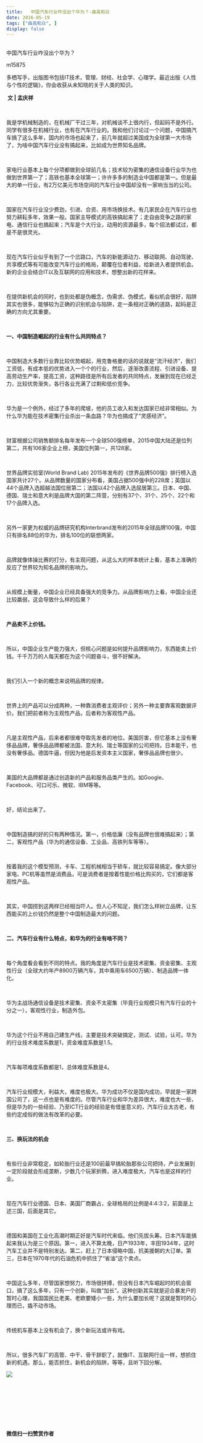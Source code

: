 ```yaml
---
title:   中国汽车行业咋没出个华为？-曲高和众
date: 2016-05-19
tags: ["曲高和众", ]
display: false
---
```



## 



中国汽车行业咋没出个华为？




m15875




多栖写手，出版图书包括IT技术，管理、财经、社会学、心理学。最近出版《人性与个性的逻辑》，你会收获从未知晓的关于人类的知识。


**&nbsp;文&nbsp;|&nbsp;孟庆祥**

&nbsp;

我是学机械制造的，在机械厂干过三年，对机械谈不上很内行，但起码不是外行。同学有很多在机械行业，也有在汽车行业的。我和他们讨论过一个问题，中国搞汽车搞了这么多年，国内的市场也起来了，前几年就超过美国成为全球第一大市场了，为啥中国汽车行业没有搞起来，比如成为世界知名品牌。

&nbsp;

家电行业基本上每个分项都做到全球前几名；技术较为密集的通信设备行业华为也做到世界第一了；高铁也基本全球第一；许许多多的制造业中国都是第一。但是最大的单一行业，有2万亿美元市场空间的汽车行业中国却没有一家响当当的公司。

&nbsp;

国家在汽车行业没少费劲，引进、合资、用市场换技术。有几家民企在汽车行业也努力耕耘多年，效果一般。国家主导模式的高铁搞起来了；走自由竞争之路的家电、通信行业也搞起来；汽车是个大行业，动用的资源最多，每个招法都试过，都是不是很灵光。

&nbsp;

现在汽车行业似乎有到了一个岔路口，汽车的新能源动力、移动联网、自动驾驶、共享模式等有可能改变汽车行业的格局，颠覆在位者利益，给新进入者提供机会。新的企业会结合IT以及互联网的应用和技术，想整出新的花样来。

&nbsp;

在提供新机会的同时，也到处都是伪概念，伪需求、伪模式，看似机会很好，陷阱其实也很多，能够较为正确的识别机会与陷阱，走一条相对正确的道路，起码是正确的方向尤其重要。

&nbsp;

**一、中国制造崛起的行业有什么共同特点？**

&nbsp;

中国制造大多数行业靠比较优势崛起，用克鲁格曼的话的说就是“流汗经济”，我们工资低，有成本低的优势进入一个个的行业，然后，逐渐改善流程、引进设备、提高劳动生产率，提高工资，这种路径是所有后发者的共同特点，发展到现在已经乏力，比较优势渐失，各行各业充满了过剩和低价竞争。

&nbsp;

华为是一个例外，经过了多年的爬坡，他的员工收入和发达国家已经非常相似。为什么华为能在技术密集行业杀出一条血路？华为也搞成了“灵感经济”。

&nbsp;

财富根据公司销售额排名每年发布一个全球500强榜单，2015中国大陆还是位列第二，共有106家企业上榜，美国位列第一，共128家。

&nbsp;

世界品牌实验室(World Brand Lab) 2015年发布的《世界品牌500强》排行榜入选国家共计27个。从品牌数量的国家分布看，美国占据500强中的228席；英国以44个品牌入选超越法国位居第二；法国以42个品牌入选屈居第三。日本、中国、德国、瑞士和意大利是品牌大国的第二阵营，分别有37个、31个、25个、22个和17个品牌入选。

&nbsp;

另外一家更为权威的品牌研究机构Interbrand发布的2015年全球品牌100强，中国只有排名88位的华为，排名100位的联想两家。

&nbsp;

品牌就像体操比赛的打分，有主观问题，从这么大的样本统计上看，基本上准确的反应了世界较为知名品牌的影响力。

&nbsp;

从规模上衡量，中国企业已经具备强大的竞争力。从品牌影响力上看，中国企业还比较羸弱，这会导致什么样的后果？

&nbsp;

**产品卖不上价钱。**

&nbsp;

所以，中国企业生产能力强大，但核心问题是如何提升品牌影响力，东西能卖上价钱。千千万万的人每天都在为这个问题奋斗，很不好解决。

&nbsp;

我们引入一个新的概念来说明品牌的规律。

&nbsp;

世界上的产品可以分成两种，一种靠消费者主观评价；另外一种主要靠客观数据评价。我们把前者称为主观性产品，后者称为客观性产品。

&nbsp;

凡是主观性产品，后来者都很难夺取先发者的地位。美国厉害，但它基本上没有奢侈品品牌，奢侈品品牌都被法国、意大利、瑞士等国家的公司把持。日本能干，也没有奢侈品。德国牛逼，但因为他是后发资本主义国家，奢侈品品牌也很少。

&nbsp;

美国的大品牌都是通过创造新的产品和服务品类产生的。如Google、Facebook、可口可乐、微软、IBM等等。

&nbsp;

好，结论出来了。

&nbsp;

中国制造搞的好的只有两种情况。第一，价格低廉（没有品牌也很难搞起来）；第二，客观性产品（华为的通信设备、工业品、高铁列车等等）。

&nbsp;

按着我的这个模型预测，卡车、工程机械相当于轿车，就比较容易搞定。像大部分家电、PC机等虽然是消费品，可是消费者是按着性能价格比购买的，它们都是客观性产品。

&nbsp;

其实，中国捞到这两样已经相当吓人。但人心不知足，我们怎么样树立品牌，让东西能买的上价钱仍然是整个中国制造最大的问题。

&nbsp;

**二、汽车行业有什么特点，和华为的行业有啥不同？**

&nbsp;

每个角度看会看到不同的特点。我的角度是汽车行业是技术密集、资金密集、主观性行业（全球大约年产8900万辆汽车，其中乘用车6500万辆）、制造品牌一体化。

&nbsp;

华为主战场通信设备是技术密集、资金不太密集（毕竟行业规模只有汽车行业的十分之一），客观性行业，制造外包。

&nbsp;

华为这个行业不用自己建生产线，主要是技术突破搞定，测试、试验，认可。华为的行业技术难度系数是1，资金难度系数是1.5。

&nbsp;

汽车每项难度系数都是1，总体难度系数是4。

&nbsp;

汽车行业规模大，利益大，难度也极大。华为成功不仅是国内成功，早就是一家跨国公司了，这一点也是有难度的。尽管汽车行业和华为差异很大，难度也大一些，但是华为的一些经验、乃至ICT行业的经验是有借鉴意义的，汽车行业太古老，有些约定成俗的做法有改革的必要。

&nbsp;

**三、换玩法的机会**

&nbsp;

有些行业非常稳定，如轮胎行业还是100前最早搞轮胎那些公司把持，产业发展到一定阶段就会形成垄断，少数几个玩家折腾，进入难度极大，汽车也是这样的行业。

&nbsp;

现在汽车行业德国、日本、美国厂商霸占，全球格局的比例是4:4:3:2，前面是上述三国，后面是其它。

&nbsp;

德国和美国在工业化高潮时期正好是汽车时代来临，他们先拔头筹。日本汽车能搞起来我认为是三个原因。第一，进入不算太晚，日产1933年，丰田1934年，这时汽车工业并不是特别发达。第二，赶上了日本侵略中国，抗美援朝的大订单。第三，日本在1970年代的石油危机中抓住了“省油”这个卖点。

&nbsp;

中国这么多年，尽管国家想努力，市场很拼搏，但没有日本汽车崛起时的机会窗口，搞了这么多年，只有一个创新，叫做“加长”。这种创新其实就是迎合暴发户的暂时心理，我国国民比老美、老欧要矮小一些，为什么要加长呢？这就是暂时的心理而已，撬不动市场。

&nbsp;

传统机车基本上没有机会了，换个新玩法或许有戏。

&nbsp;

所以，很多汽车厂的高管、中干、骨干辞职了，就像IT、互联网行业一样，想抓住新的机遇。那么，能否抓住，新机会的陷阱，等等，且听下回分解。





**<font face="宋体"></font>**

**<font face="宋体"><img data-s="300,640" data-type="jpeg" src="http://mmbiz.qpic.cn/mmbiz/fxGMiaL5Zj1j8078jfvDtJo7fUS24zfgmfc7nuCJAM6Cic1x9xDX4w4YX0uDaiarWT6uKXbBHsHVrkrzg1qo4ic27Q/0?wx_fmt=jpeg" data-ratio="1" data-w="430"/></font>**

&nbsp;

&nbsp;

&nbsp;

&nbsp;




**微信扫一扫赞赏作者**